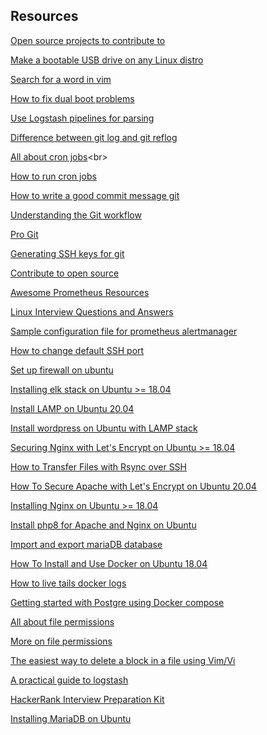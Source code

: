 ## Resources

[Open source projects to contribute to](https://awesomeopensource.com/)

[Make a bootable USB drive on any Linux distro](https://www.youtube.com/watch?v=rpGgTTFKwiU)

[Search for a word in vim](https://www.cyberciti.biz/faq/find-a-word-in-vim-or-vi-text-editor/)

[How to fix dual boot problems](https://www.youtube.com/watch?v=gEB6JEYZekE)

[Use Logstash pipelines for parsing](https://www.elastic.co/guide/en/logstash/6.8/logstash-config-for-filebeat-modules.html)

[Difference between git log and git reflog](https://stackoverflow.com/questions/17857723/whats-the-difference-between-git-reflog-and-log)<br>

[All about cron jobs](https://www.guru99.com/crontab-in-linux-with-examples.html#:~:text=Crontab%20stands%20for%20%E2%80%9Ccron%20table,periodically%20for%20the%20specific%20schedule.)<br>

[How to run cron jobs](https://linuxize.com/post/cron-jobs-every-5-10-15-minutes/)<br>

[How to write a good commit message git](https://chris.beams.io/posts/git-commit/)<br>

[Understanding the Git workflow](https://sandofsky.com/workflow/git-workflow/)

[Pro Git](https://git-scm.com/book/en/v2)

[Generating SSH keys for git](https://docs.github.com/en/authentication/connecting-to-github-with-ssh/generating-a-new-ssh-key-and-adding-it-to-the-ssh-agent)<br>

[Contribute to open source](https://www.youtube.com/watch?v=vSdSFxIKy5w&list=PLseEp7p6EwiZgLPknY4ITJxfoo75wqxph&index=5)<br>

[Awesome Prometheus Resources](https://github.com/roaldnefs/awesome-prometheus)<br>

[Linux Interview Questions and Answers](https://www.youtube.com/watch?v=p3tvtXOg5rg)<br>

[Sample configuration file for prometheus alertmanager](https://github.com/prometheus/alertmanager/blob/main/doc/examples/simple.yml)<br>

[How to change default SSH port](https://www.ubuntu18.com/ubuntu-change-ssh-port/)<br>

[Set up firewall on ubuntu](https://www.ubuntu18.com/ubuntu-18-ufw-firewall/)<br>

[Installing elk stack on Ubuntu >= 18.04](https://www.digitalocean.com/community/tutorials/how-to-install-elasticsearch-logstash-and-kibana-elastic-stack-on-ubuntu-18-04) 
<br>

[Install LAMP on Ubuntu 20.04](https://www.digitalocean.com/community/tutorials/how-to-install-linux-apache-mysql-php-lamp-stack-on-ubuntu-20-04)<br>

[Install wordpress on Ubuntu with LAMP stack](https://www.digitalocean.com/community/tutorials/how-to-install-wordpress-on-ubuntu-20-04-with-a-lamp-stack)

[Securing Nginx with Let's Encrypt on Ubuntu >= 18.04](https://www.digitalocean.com/community/tutorials/how-to-secure-nginx-with-let-s-encrypt-on-ubuntu-18-04)
<br>

[How to Transfer Files with Rsync over SSH](https://linuxize.com/post/how-to-transfer-files-with-rsync-over-ssh/)<br>

[How To Secure Apache with Let's Encrypt on Ubuntu 20.04](https://www.digitalocean.com/community/tutorials/how-to-secure-apache-with-let-s-encrypt-on-ubuntu-20-04)<br>

[Installing Nginx on Ubuntu >= 18.04](https://www.digitalocean.com/community/tutorials/how-to-install-nginx-on-ubuntu-18-04)
<br>

[Install php8 for Apache and Nginx on Ubuntu](https://www.linode.com/docs/guides/install-php-8-for-apache-and-nginx-on-ubuntu/)<br>

[Import and export mariaDB database](https://www.digitalocean.com/community/tutorials/how-to-import-and-export-databases-in-mysql-or-mariadb)<br>

[How To Install and Use Docker on Ubuntu 18.04](https://www.digitalocean.com/community/tutorials/how-to-install-and-use-docker-on-ubuntu-18-04)
<br>

[How to live tails docker logs](https://www.papertrail.com/solution/tips/how-to-live-tail-docker-logs/)<br>

[Getting started with Postgre using Docker compose](https://medium.com/analytics-vidhya/getting-started-with-postgresql-using-docker-compose-34d6b808c47c)<br>

[All about file permissions](https://www.linode.com/docs/guides/modify-file-permissions-with-chmod/)<br>

[More on file permissions](https://kb.iu.edu/d/abdb)<br>

[The easiest way to delete a block in a file using Vim/Vi](https://thecodingbot.com/the-easiest-way-to-delete-a-block-in-a-file-using-vim-vi)<br>

[A practical guide to logstash](https://coralogix.com/blog/a-practical-guide-to-logstash-syslog-deep-dive/)<br>


[HackerRank Interview Preparation Kit](https://www.hackerrank.com/interview/interview-preparation-kit)<br>

[Installing MariaDB on Ubuntu](https://www.digitalocean.com/community/tutorials/how-to-install-mariadb-on-ubuntu-20-04)<br>

